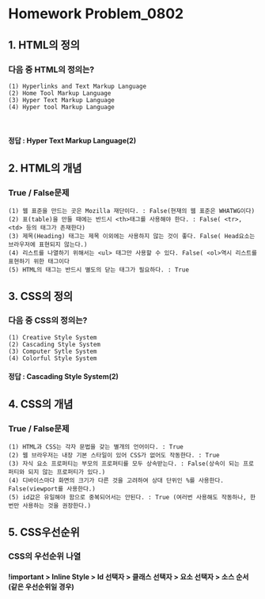 # Homework Problem_0802

## 1. HTML의 정의

### 다음 중 HTML의 정의는?

    (1) Hyperlinks and Text Markup Language
    (2) Home Tool Markup Language
    (3) Hyper Text Markup Language
    (4) Hyper tool Markup Language


​    
####  정답 : Hyper Text Markup Language(2)

## 2. HTML의 개념

### True / False문제

    (1) 웹 표준을 만드는 곳은 Mozilla 재단이다. : False(현재의 웹 표준은 WHATWG이다)
    (2) 표(table)을 만들 때에는 반드시 <th>태그를 사용해야 한다. : False( <tr>, <td> 등의 태그가 존재한다)
    (3) 제목(Heading) 태그는 제목 이외에는 사용하지 않는 것이 좋다. False( Head요소는 브라우저에 표현되지 않는다.)
    (4) 리스트를 나열하기 위해서는 <ul> 태그만 사용할 수 있다. False( <ol>역시 리스트를 표현하기 위한 태그이다
    (5) HTML의 태그는 반드시 별도의 닫는 태그가 필요하다. : True

## 3. CSS의 정의

### 다음 중 CSS의 정의는?

    (1) Creative Style System
    (2) Cascading Style System
    (3) Computer Sytle System
    (4) Colorful Style System

#### 정답 : Cascading Style System(2)

## 4. CSS의 개념

### True / False문제

    (1) HTML과 CSS는 각자 문법을 갖는 별개의 언어이다. : True
    (2) 웹 브라우저는 내장 기본 스타일이 있어 CSS가 없어도 작동한다. : True
    (3) 자식 요소 프로퍼티는 부모의 프로퍼티를 모두 상속받는다. : False(상속이 되는 프로퍼티와 되지 않는 프로퍼티가 있다.)
    (4) 디바이스마다 화면의 크기가 다른 것을 고려하여 상대 단위인 %를 사용한다. False(viewport를 사용한다.)
    (5) id값은 유일해야 함으로 중복되어서는 안된다. : True (여러번 사용해도 작동하나, 한번만 사용하는 것을 권장한다.)

## 5. CSS우선순위

### CSS의 우선순위 나열

#### !important > Inline Style > Id 선택자 > 클래스 선택자 > 요소 선택자 > 소스 순서(같은 우선순위일 경우)


```python

```
